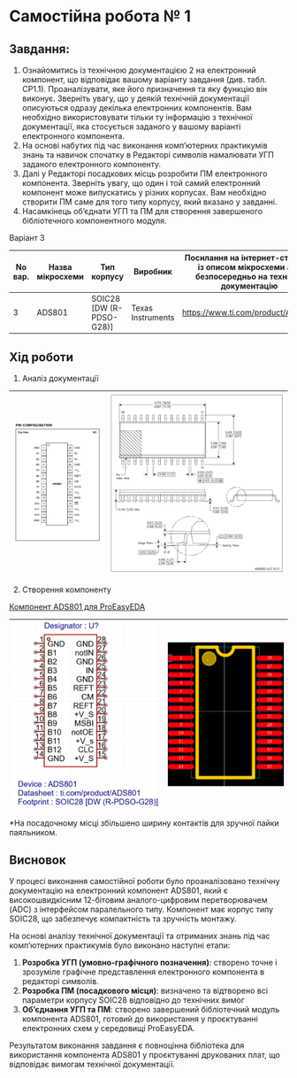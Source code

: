 # Самостійна робота № 1

## Завдання:

1. Ознайомитись із технічною документацією 2 на електронний компонент, що
відповідає вашому варіанту завдання (див. табл. СР1.1). Проаналізувати, яке
його призначення та яку функцію він виконує. Зверніть увагу, що у деякій
технічній документації описуються одразу декілька електронних компонентів.
Вам необхідно використовувати тільки ту інформацію з технічної документації,
яка стосується заданого у вашому варіанті електронного компонента.
2. На основі набутих під час виконання комп’ютерних практикумів знань та
навичок спочатку в Редакторі символів намалювати УГП заданого
електронного компоненту.
3. Далі у Редакторі посадкових місць розробити ПМ електронного компонента.
Зверніть увагу, що один і той самий електронний компонент може випускатись
у різних корпусах. Вам необхідно створити ПМ саме для того типу корпусу,
який вказано у завданні.
4. Насамкінець об’єднати УГП та ПМ для створення завершеного бібліотечного
компонентного модуля.

Варіант 3

| No вар. | Назва мікросхеми | Тип корпусу                 | Виробник          | Посилання на інтернет-сторінку із описом мікросхеми або безпосередньо на технічну документацію |
|---------|------------------|-----------------------------|-------------------|------------------------------------------------------------------------------------------------|
| 3       | ADS801           | SOIC28  [DW (R- PDSO- G28)] | Texas Instruments | https://www.ti.com/product/ADS801                                                              |

## Хід роботи

1. Аналіз документації

| ![alt text](image-2.png)| ![alt text](image-3.png) |
|---|---| 

2. Створення компоненту

[Компонент ADS801 для ProEasyEDA](ADS801.elibz)

| ![alt text](image.png)| ![alt text](image-1.png) |
|---|---| 

*На посадочному місці збільшено ширину контактів для зручної пайки паяльником.



## Висновок

У процесі виконання самостійної роботи було проаналізовано технічну документацію на електронний компонент ADS801, який є високошвидкісним 12-бітовим аналого-цифровим перетворювачем (ADC) з інтерфейсом паралельного типу. Компонент має корпус типу SOIC28, що забезпечує компактність та зручність монтажу.

На основі аналізу технічної документації та отриманих знань під час комп’ютерних практикумів було виконано наступні етапи:

1. **Розробка УГП (умовно-графічного позначення)**: створено точне і зрозуміле графічне представлення електронного компонента в редакторі символів.  
2. **Розробка ПМ (посадкового місця)**: визначено та відтворено всі параметри корпусу SOIC28 відповідно до технічних вимог
3. **Об’єднання УГП та ПМ**: створено завершений бібліотечний модуль компонента ADS801, готовий до використання у проєктуванні електронних схем у середовищі ProEasyEDA.

Результатом виконання завдання є повноцінна бібліотека для використання компонента ADS801 у проєктуванні друкованих плат, що відповідає вимогам технічної документації.